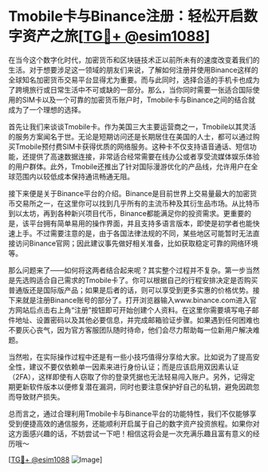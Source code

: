 # Tmobile卡与Binance注册：轻松开启数字资产之旅[[TG💪+ @esim1088](https://t.me/s/esim1088)]

在当今这个数字化时代，加密货币和区块链技术正以前所未有的速度改变着我们的生活。对于想要涉足这一领域的朋友们来说，了解如何注册并使用Binance这样的全球知名加密货币交易平台显得尤为重要。而与此同时，选择合适的手机卡也成为了跨境旅行或日常生活中不可或缺的一部分。那么，当你同时需要一张适合国际使用的SIM卡以及一个可靠的加密货币账户时，Tmobile卡与Binance之间的结合就成为了一个理想的选择。

首先让我们来谈谈Tmobile卡。作为美国三大主要运营商之一，Tmobile以其灵活的服务方案闻名于世。无论是短期访问还是长期居住在美国的人士，都可以通过购买Tmobile预付费SIM卡获得优质的网络服务。这种卡不仅支持语音通话、短信功能，还提供了高速数据连接，非常适合经常需要在线办公或者享受流媒体娱乐体验的用户群体。此外，Tmobile还推出了针对国际漫游优化的产品线，允许用户在全球范围内以较低成本保持通讯畅通无阻。

接下来便是关于Binance平台的介绍。Binance是目前世界上交易量最大的加密货币交易所之一，在这里你可以找到几乎所有的主流币种及其衍生品市场。从比特币到以太坊，再到各种新兴项目代币，Binance都能满足你的投资需求。更重要的是，该平台拥有简单易用的操作界面，并且支持多语言版本，即使是初学者也能快速上手。不过需要注意的是，由于各国法律法规的不同，某些地区可能暂时无法直接访问Binance官网；因此建议事先做好相关准备，比如获取稳定可靠的网络环境等。

那么问题来了——如何将这两者结合起来呢？其实整个过程并不复杂。第一步当然是先选购适合自己需求的Tmobile卡了。你可以根据自己的行程安排决定是否购买普通版还是国际版产品；如果是后者的话，则可以享受到更多实惠的价格优势。接下来就是注册Binance账号的部分了。打开浏览器输入www.binance.com进入官方网站后点击右上角“注册”按钮即可开始创建个人资料。在这里你需要填写电子邮件地址、设置密码以及其他必要信息，并完成邮箱验证步骤。如果遇到任何困难也不要灰心丧气，因为官方客服团队随时待命，他们会尽力帮助每一位新用户解决难题。

当然啦，在实际操作过程中还是有一些小技巧值得分享给大家。比如说为了提高安全性，建议不要仅依赖单一因素来进行身份认证；而是应该启用双因素认证（2FA），这样即使有人窃取了你的登录凭据也无法轻易闯入账户。另外，记得定期更新软件版本以便修复潜在漏洞，同时也要注意保护好自己的私钥，避免因疏忽而导致财产损失。

总而言之，通过合理利用Tmobile卡与Binance平台的功能特性，我们不仅能够享受到便捷高效的通信服务，还能顺利开启属于自己的数字资产投资旅程。如果你对这方面感兴趣的话，不妨尝试一下吧！相信这将会是一次充满乐趣且富有意义的经历哦～

[[TG💪+ @esim1088](https://t.me/s/esim1088) ![Image](https://i.postimg.cc/4NQfJmqS/Snipaste-2025-05-13-00-14-12.png)]